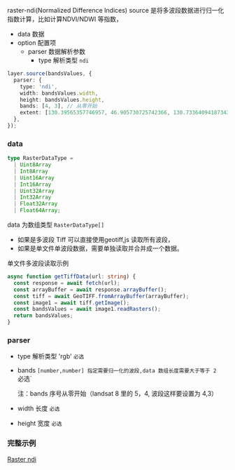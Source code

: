 raster-ndi(Normalized Difference Indices) source 是将多波段数据进行归一化指数计算，比如计算NDVI/NDWI 等指数，

- data 数据
- option 配置项
  - parser 数据解析参数
    - type 解析类型 `ndi`

```ts
layer.source(bandsValues, {
  parser: {
    type: 'ndi',
    width: bandsValues.width,
    height: bandsValues.height,
    bands: [4, 3], // 从零开始
    extent: [130.39565357746957, 46.905730725742366, 130.73364094187343, 47.10217234153133],
  },
});
```

### data

```ts
type RasterDataType =
  | Uint8Array
  | Int8Array
  | Uint16Array
  | Int16Array
  | Uint32Array
  | Int32Array
  | Float32Array
  | Float64Array;
```

data 为数组类型 `RasterDataType[]`

- 如果是多波段 Tiff 可以直接使用geotiff,js 读取所有波段，
- 如果是单文件单波段数据，需要单独读取并合并成一个数据。

单文件多波段读取示例

```ts
async function getTiffData(url: string) {
  const response = await fetch(url);
  const arrayBuffer = await response.arrayBuffer();
  const tiff = await GeoTIFF.fromArrayBuffer(arrayBuffer);
  const image1 = await tiff.getImage();
  const bandsValues = await image1.readRasters();
  return bandsValues;
}
```

### parser

- type 解析类型 'rgb' `必选`
- bands `[number,number] 指定需要归一化的波段,data 数组长度需要大于等于 2  `必选`

  注：bands 序号从零开始（landsat 8 里的 5，4, 波段这样要设置为 4,3）

- width 长度 `必选`
- height 宽度 `必选`

### 完整示例

[Raster ndi](../../../../examples/raster/ndi/#ndbi)
